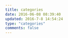 ```yaml
---
title: categories
date: 2016-06-08 08:39:40
updated: 2016-7-8 14:54:24
type: "categories"
comments: false
---
```

